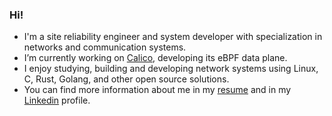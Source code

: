 ### Hi!

- I'm a site reliability engineer and system developer with specialization in networks and communication systems.
- I’m currently working on [Calico], developing its eBPF data plane.
- I enjoy studying, building and developing network systems using Linux, C, Rust, Golang, and other open source solutions.
- You can find more information about me in my [resume] and in my [Linkedin] profile.

[website]: https://mazdak.nasab.co/
[Calico]: https://www.tigera.io/project-calico/
[resume]: https://drive.google.com/file/d/1HOWM9vcwScF6BEWcyVe9Dp5uQLK8VJUp/view?usp=sharing
[Linkedin]: https://www.linkedin.com/in/mazdakn/
